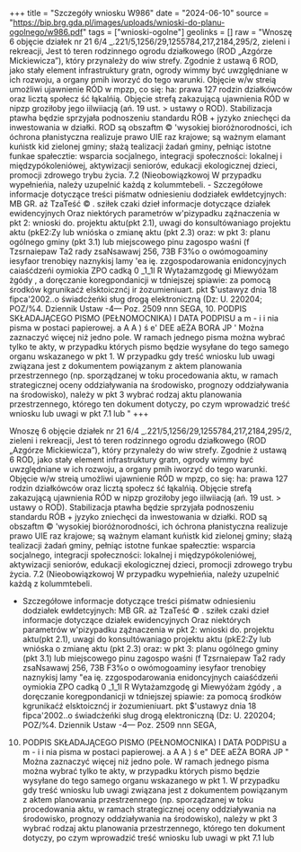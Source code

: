 +++
title = "Szczegóły wniosku W986"
date = "2024-06-10"
source = "https://bip.brg.gda.pl/images/uploads/wnioski-do-planu-ogolnego/w986.pdf"
tags = ["wnioski-ogolne"]
geolinks = []
raw = "Wnoszę 6 objęcie działek nr 21 6/4 _.221/5,1256/29,1255784,217,2184,295/2, zieleni i rekreacji, Jest tó teren rodzinnego ogrodu działkowego (ROD „Azgórze Mickiewicza”), który przynależy do wiw strefy. Zgodnie ż ustawą 6 ROD, jako stały element infrastruktury gratn, ogrody wimmy być uwzględniane w ich rozwoju, a organy pmih iworzyć do tego warunki. Objęcie w/w streią umożliwi ujawnienie RÓD w mpzp, co się: ha: prawa 127 rodzin działkówców oraz licztą społecz ść łąkalńią. Objęcie strefą zakazującą ujawnienia RÓD w nipzp groziłoby jego iilwiiacją (ań. 19 ust. > ustawy o ROD). Stabilizacja ptawha będzie sprzyjała podnoszeniu standardu RÓB + jyzyko zniechęci da inwestowania w działki. ROD są obszaftm © 'wysokiej bioróżnorodności, ich óchrona płanistyczna realizuje prawo UIE raz krajowe; są ważnym elamant kuńistk kid zielonej gminy; słażą tealizacji żadań gminy, pełniąc istotne funkae spałecztie: wsparcia socjalnego, integracji społeczności: lokalnej i międzypókoleniówej, aktywizacji seniorów, edukacji ekologicznej dzieci, promocji zdrowego trybu życia. 7.2 (Nieobowiązkowoj W przypadku wypełnieńia, należy uzupelnić każdą z kolummtebeli. - Szczegółowe informacje dotyczące treści piśmatw odniesieniu dodziałek ewłdetcyjnych: MB GR.  aż  TzaTeść ©   . sziłek  czaki dzieł informacje dotyczące działek ewidencyjnych Oraz niektórych parametrów w'pizypadku ząźnaczenia w pkt 2: wnioski do. projektu aktu(pkt 2.1), uwagi do konsultówaniago projektu aktu (pkE2:Zy lub wnióska o zmianę aktu (pkt 2.3) oraz: w pkt 3: planu ogólnego gminy (pkt 3.1) lub miejscowego pinu zagospo waśni (f Tzsrnaiepaw  Ta2  rady  zsaNsawawj 256,  73B  F3%o o  owómogoaminy  iesyfaor  trenobięy  naznykisj  lamy  'ea ię.  zzgospodarowania  enidoncyjnych  caiaśćdzeńi  oymiokia  ZPO cadką 0  _1_1l R Wytażamzgodę gi Miewyóżam żgódy  , a doręczanie koregpondanicji w tdniejszej spiawie: za pomocą środków kgrunikaćź elsktoicznćj ir żozumieniuart. pkt $'ustawyz dnia 18 fipca'2002..o świadcżeńki sług drogą elektroniczną (Dz: U. 220204; POZ/%4. Dziennik Ustaw -4— Poz. 2509 nnn SEGA, 10. PODPIS SKŁADAJĄCEGO PISMO (PEŁNOMOCNIKA) I DATA PODPISU a m - i i nia pisma w postaci papierowej. a  A A ) ś e' DEE aEŻA BORA JP ' Można zaznaczyć więcej niż jedno pole. W ramach jednego pisma można wybrać tylko te akty, w przypadku których pismo będzie wysyłane do tego samego organu wskazanego w pkt 1. W przypadku gdy treść wniosku lub uwagi związana jest z dokumentem powiązanym z aktem planowania przestrzennego (np. sporządzanej w toku procedowania aktu, w ramach strategicznej oceny oddziaływania na środowisko, prognozy oddziaływania na środowisko), należy w pkt 3 wybrać rodzaj aktu planowania przestrzennego, którego ten dokument dotyczy, po czym wprowadzić treść wniosku lub uwagi w pkt 7.1 lub "
+++

Wnoszę 6 objęcie działek nr 21 6/4 _.221/5,1256/29,1255784,217,2184,295/2,
zieleni i rekreacji, Jest tó teren rodzinnego ogrodu działkowego (ROD „Azgórze
Mickiewicza”), który przynależy do wiw strefy. Zgodnie ż ustawą 6 ROD, jako stały element
infrastruktury gratn, ogrody wimmy być uwzględniane w ich rozwoju, a organy pmih iworzyć
do tego warunki. Objęcie w/w streią umożliwi ujawnienie RÓD w mpzp, co się: ha:
prawa 127 rodzin działkówców oraz licztą społecz ść łąkalńią. Objęcie
strefą zakazującą ujawnienia RÓD w nipzp groziłoby jego iilwiiacją (ań. 19 ust. > ustawy o
ROD). Stabilizacja ptawha będzie sprzyjała podnoszeniu standardu RÓB + jyzyko
zniechęci da inwestowania w działki. ROD są obszaftm © 'wysokiej bioróżnorodności, ich
óchrona płanistyczna realizuje prawo UIE raz krajowe; są ważnym elamant kuńistk kid
zielonej gminy; słażą tealizacji żadań gminy, pełniąc istotne funkae spałecztie: wsparcia
socjalnego, integracji społeczności: lokalnej i międzypókoleniówej, aktywizacji seniorów,
edukacji ekologicznej dzieci, promocji zdrowego trybu życia.
7.2 (Nieobowiązkowoj W przypadku wypełnieńia, należy uzupelnić każdą z kolummtebeli.
- Szczegółowe informacje dotyczące treści piśmatw odniesieniu dodziałek ewłdetcyjnych:
MB GR.  aż  TzaTeść © 
 . sziłek  czaki dzieł
informacje dotyczące działek ewidencyjnych Oraz niektórych parametrów w'pizypadku ząźnaczenia w pkt
2: wnioski do. projektu aktu(pkt 2.1), uwagi do konsultówaniago projektu aktu (pkE2:Zy lub wnióska o zmianę
aktu (pkt 2.3) oraz: w pkt 3: planu ogólnego gminy (pkt 3.1) lub miejscowego pinu zagospo waśni
(f Tzsrnaiepaw  Ta2  rady  zsaNsawawj 256,  73B  F3%o o
 owómogoaminy  iesyfaor  trenobięy  naznykisj  lamy  "ea
ię.  zzgospodarowania  enidoncyjnych  caiaśćdzeńi  oymiokia  ZPO cadką
0  _1_1l
R Wytażamzgodę gi Miewyóżam żgódy 
, a doręczanie koregpondanicji w tdniejszej spiawie: za pomocą środków kgrunikaćź elsktoicznćj ir żozumieniuart. pkt
$'ustawyz dnia 18 fipca'2002..o świadcżeńki sług drogą elektroniczną (Dz: U. 220204; POZ/%4.
Dziennik Ustaw -4— Poz. 2509
nnn SEGA,
10. PODPIS SKŁADAJĄCEGO PISMO (PEŁNOMOCNIKA) I DATA PODPISU
a m - i i nia pisma w postaci papierowej.
a  A A ) ś e"
DEE aEŻA BORA JP
" Można zaznaczyć więcej niż jedno pole. W ramach jednego pisma można wybrać tylko te akty, w przypadku których pismo będzie
wysyłane do tego samego organu wskazanego w pkt 1. W przypadku gdy treść wniosku lub uwagi związana jest z dokumentem
powiązanym z aktem planowania przestrzennego (np. sporządzanej w toku procedowania aktu, w ramach strategicznej oceny
oddziaływania na środowisko, prognozy oddziaływania na środowisko), należy w pkt 3 wybrać rodzaj aktu planowania przestrzennego,
którego ten dokument dotyczy, po czym wprowadzić treść wniosku lub uwagi w pkt 7.1 lub 


